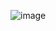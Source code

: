 ![image](https://github.com/SantosRodrigo89/BasicComponentsScreen/assets/93896739/d10872f9-926a-4308-8f3f-6d57a627f09a)
